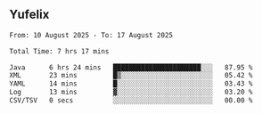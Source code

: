 ## Yufelix

<!--START_SECTION:waka-->

```txt
From: 10 August 2025 - To: 17 August 2025

Total Time: 7 hrs 17 mins

Java      6 hrs 24 mins   ██████████████████████░░░   87.95 %
XML       23 mins         █▒░░░░░░░░░░░░░░░░░░░░░░░   05.42 %
YAML      14 mins         █░░░░░░░░░░░░░░░░░░░░░░░░   03.43 %
Log       13 mins         ▓░░░░░░░░░░░░░░░░░░░░░░░░   03.20 %
CSV/TSV   0 secs          ░░░░░░░░░░░░░░░░░░░░░░░░░   00.00 %
```

<!--END_SECTION:waka-->

